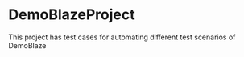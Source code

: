 # DemoBlazeProject
This project has test cases for automating different test scenarios of DemoBlaze
